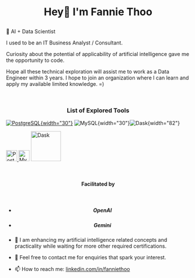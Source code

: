 <h1 align="center">

Hey👋 I'm Fannie Thoo

</h1>

<p align="center">

🥇 AI + Data Scientist

</p>

<p align="center">

I used to be an IT Business Analyst / Consultant.

</p>

<p align="center">

Curiosity about the potential of applicability of artificial intelligence gave me the opportunity to code.

</p>

<p align="center">

Hope all these technical exploration will assist me to work as a Data Engineer within 3 years. I hope to join an organization where I can learn and apply my available limited knowledge. =)

</p>

<br>

<h3 align="center">

List of Explored Tools

</h3>

<p align="center">

[![PostgreSQL](https://www.postgresql.org/media/img/about/press/elephant.png){width="30"}](https://www.postgresql.org/) ![MySQL](https://imgs.search.brave.com/lazV6Xkt__VO2pn-BNeUPgakWUt_ZSsqgRvXeE7HQtQ/rs:fit:500:0:0:0/g:ce/aHR0cHM6Ly9icmFu/ZHNsb2dvcy5jb20v/d3AtY29udGVudC91/cGxvYWRzL2ltYWdl/cy9teXNxbC1sb2dv/LTEucG5n){width="30"}![Dask](https://imgs.search.brave.com/kAzOrhWaIDLk1DasgmSLtnKan6Dl7hbF49ifMp8pOyQ/rs:fit:500:0:0:0/g:ce/aHR0cHM6Ly9jZG4u/cHJvZC53ZWJzaXRl/LWZpbGVzLmNvbS82/NTU5MjZmYTI0MTk1/NzExZGJmMzg2MjQv/NjU1OTI2ZmEyNDE5/NTcxMWRiZjM4Njli/X0Rhc2slMjBMb2dv/LWxvY2t1cC1Qcmlt/YXJ5LnN2Zw){width="82"}

</p>

<p align="center">

<a href="https://www.postgresql.org/"> <img src="https://www.postgresql.org/media/img/about/press/elephant.png" alt="PostgreSQL" width="30"/> </a> <img src="https://imgs.search.brave.com/lazV6Xkt__VO2pn-BNeUPgakWUt_ZSsqgRvXeE7HQtQ/rs:fit:500:0:0:0/g:ce/aHR0cHM6Ly9icmFu/ZHNsb2dvcy5jb20v/d3AtY29udGVudC91/cGxvYWRzL2ltYWdl/cy9teXNxbC1sb2dv/LTEucG5n" alt="MySQL" width="30"/> <img src="https://imgs.search.brave.com/kAzOrhWaIDLk1DasgmSLtnKan6Dl7hbF49ifMp8pOyQ/rs:fit:500:0:0:0/g:ce/aHR0cHM6Ly9jZG4u/cHJvZC53ZWJzaXRl/LWZpbGVzLmNvbS82/NTU5MjZmYTI0MTk1/NzExZGJmMzg2MjQv/NjU1OTI2ZmEyNDE5/NTcxMWRiZjM4Njli/X0Rhc2slMjBMb2dv/LWxvY2t1cC1Qcmlt/YXJ5LnN2Zw" alt="Dask" width="82"/>

</p>

<br>

<h4 align="center">

Facilitated by

</h4>

<br>

<h5 align="center">

-   OpenAI

</h5>

<h5 align="center">

-   Gemini

</h5>

<p align="center">

-   🔭 I am enhancing my artificial intelligence related concepts and practicality while waiting for more other required certifications.

-   💬 Feel free to contact me for enquiries that spark your interest.

-   📫 How to reach me: <a href="https://www.linkedin.com/in/fannie-t-ba953335/">linkedin.com/in/fanniethoo</a>

</p>
